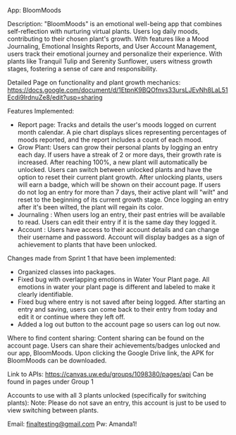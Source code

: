 App: BloomMoods

Description: 
"BloomMoods" is an emotional well-being app that combines self-reflection with nurturing virtual plants. Users log daily moods, contributing to their chosen plant's growth. With features like a Mood Journaling, Emotional Insights Reports, and User Account Management, users track their emotional journey and personalize their experience. With plants like Tranquil Tulip and Serenity Sunflower, users witness growth stages, fostering a sense of care and responsibility.

Detailed Page on functionality and plant growth mechanics:
https://docs.google.com/document/d/1EtpnK9BQOfnvs33ursLJEvNh8LaL51Ecdi9IrdnuZe8/edit?usp=sharing

Features Implemented:
- Report page: Tracks and details the user's moods logged on current month calendar. A pie chart displays slices representing percentages of moods reported, and the report includes a count of each mood.
- Grow Plant: Users can grow their personal plants by logging an entry each day. If users have a streak of 2 or more days, their growth rate is increased. After reaching 100%, a new plant will automatically be unlocked. Users can switch between unlocked plants and have the option to reset their current plant growth. After unlocking plants, users will earn a badge, which will be shown on their account page. If users do not log an entry for more than 7 days, their active plant will "wilt" and reset to the beginning of its current growth stage. Once logging an entry after it's been wilted, the plant will regain its color.
- Journaling : When users log an entry, their past entries will be available to read. Users can edit their entry if it is the same day they logged it.
- Account : Users have access to their account details and can change their username and password. Account will display badges as a sign of achievement to plants that have been unlocked.

Changes made from Sprint 1 that have been implemented:
- Organized classes into packages.
- Fixed bug with overlapping emotions in Water Your Plant page. All emotions in water your plant page is different and labeled to make it clearly identifiable.
- Fixed bug where entry is not saved after being logged. After starting an entry and saving, users can come back to their entry from today and edit it or continue where they left off.
- Added a log out button to the account page so users can log out now.

Where to find content sharing:
Content sharing can be found on the account page. Users can share their achievements/badges unlocked and our app, BloomMoods. Upon clicking the Google Drive link, the APK for BloomMoods can be downloaded.

Link to APIs:
https://canvas.uw.edu/groups/1098380/pages/api
Can be found in pages under Group 1

Accounts to use with all 3 plants unlocked (specifically for switching plants):
Note: Please do not save an entry, this account is just to be used to view switching between plants.

Email: finaltesting@gmail.com
Pw: Amanda1!

